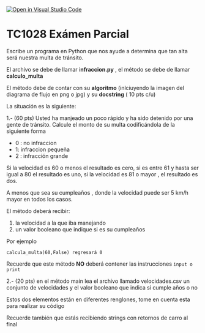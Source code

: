 [![Open in Visual Studio Code](https://classroom.github.com/assets/open-in-vscode-f059dc9a6f8d3a56e377f745f24479a46679e63a5d9fe6f495e02850cd0d8118.svg)](https://classroom.github.com/online_ide?assignment_repo_id=5556201&assignment_repo_type=AssignmentRepo)
# TC1028 Exámen Parcial 

Escribe un programa en Python que nos ayude a determina que tan alta será nuestra multa de tránsito.

El archivo se debe de llamar i**nfraccion.py** , el método se debe de llamar **calculo_multa**

El método debe de contar con su **algoritmo** (inlciuyendo la imagen del diagrama de flujo en png o jpg) y su **docstring** ( 10  pts c/u)

La situación es la siguiente:

1.- (60 pts) Usted ha manjeado un poco rápido y ha sido detenido por una gente de tránsito. Calcule el monto de su multa codificándola de la siguiente forma

- 0 : no infraccion
- 1: infraccion pequeña
- 2 : infracción grande

Si la velocidad es 60 o menos el resultado es cero, si es entre 61 y hasta ser igual a 80 el resultado es uno, si la velocidad es 81 o mayor , el resultado es dos.

A menos que sea su cumpleaños , donde la velocidad puede ser 5 km/h mayor en todos los casos.

El método deberá recibir:

1. la velocidad a la que iba manejando 
2. un valor booleano que indique si es su cumpleaños

Por ejemplo

`calcula_multa(60,False) regresará 0`

Recuerde que este método **NO** deberá contener las instrucciones `input o print`

2.- (20 pts) en el método main lea el archivo llamado velocidades.csv un conjunto de velocidades y el valor booleano que indica si cumple años o no

Estos dos elementos están en diferentes renglones, tome en cuenta esta para realizar su código

Recuerde también que estás recibiendo strings con retornos de carro al  final











